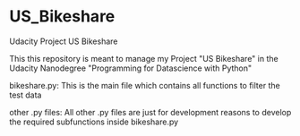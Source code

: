 # US_Bikeshare
Udacity Project US Bikeshare

This this repository is meant to manage my Project "US Bikeshare" in the Udacity Nanodegree "Programming for Datascience with Python"

bikeshare.py: This is the main file which contains all functions to filter the test data

other .py files: All other .py files are just for development reasons to develop the required subfunctions inside bikeshare.py
